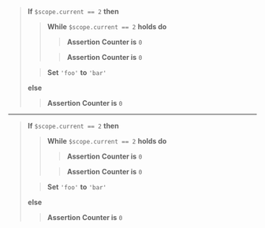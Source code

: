 > **If** `$scope.current == 2` **then**
> > **While** `$scope.current == 2` **holds do**
> > > **Assertion**
> > > **Counter is** `0`
> > 
> > > **Assertion**
> > > **Counter is** `0`
> > 
> 
> > **Set** `'foo'` **to** `'bar'`
> 
> **else**
> > **Assertion**
> > **Counter is** `0`
> 
---
> **If** `$scope.current == 2` **then**
> > **While** `$scope.current == 2` **holds do**
> > > **Assertion**
> > > **Counter is** `0`
> > 
> > > **Assertion**
> > > **Counter is** `0`
> > 
> 
> > **Set** `'foo'` **to** `'bar'`
> 
> **else**
> > **Assertion**
> > **Counter is** `0`
> 
